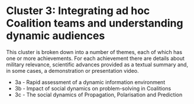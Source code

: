# Cluster 3: Integrating ad hoc Coalition teams and understanding dynamic audiences
This cluster is broken down into a number of themes, each of which has one or more achievements.  For each
achievement there are details about military relevance, scientific advances provided as a textual summary
and, in some cases, a demonstration or presentation video.

* 3a - Rapid assessment of a dynamic information environment
* 3b - Impact of social dynamics on problem-solving in Coalitions
* 3c - The social dynamics of Propagation, Polarisation and Prediction

